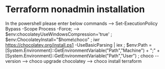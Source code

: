 
# Terraform nonadmin installation
In the powershell please enter below commands 
--> Set-ExecutionPolicy Bypass -Scope Process -Force;
--> $env:chocolateyUseWindowsCompression='true' ; $env:ChocolateyInstall="$home\choco" ; iwr https://chocolatey.org/install.ps1 -UseBasicParsing | iex ; $env:Path = [System.Environment]::GetEnvironmentVariable("Path","Machine") + ";" + [System.Environment]::GetEnvironmentVariable("Path","User") ; choco --version
--> choco upgrade chocolatey
--> choco install terraform
